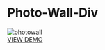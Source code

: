 # Photo-Wall-Div
<a href="https://peaceful-engelbart-d6ffdc.netlify.com/">
  <img src="https://preview.ibb.co/btpMip/photowall.jpg" alt="photowall" border="0"></a><br />
  <a target='_blank' href='https://peaceful-engelbart-d6ffdc.netlify.com/'>VIEW DEMO</a><br />
